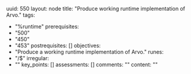 uuid: 550
layout: node
title: "Produce working runtime implementation of Arvo."
tags:
 - "%runtime"
prerequisites:
  - "500"
  - "450"
  - "453"
postrequisites: []
objectives:
  - "Produce a working runtime implementation of Arvo."
runes:
  - "/$"
irregular:
  - ""
key_points: []
assessments: []
comments: ""
content: ""